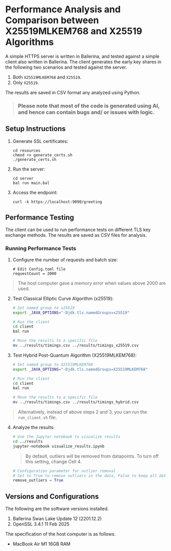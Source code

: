 # Performance Analysis and Comparison between X25519MLKEM768 and X25519 Algorithms

A simple HTTPS server is written in Ballerina, and tested against a simple client also written in Ballerina. The client generates the early key shares in the following two scenarios and tested against the server.

1. Both `X25519MLKEM768` and `X25519`.
2. Only `X25519`.

The results are saved in CSV format any analyzed using Python.

> ### Please note that most of the code is generated using AI, and hence can contain bugs and/ or issues with logic.

## Setup Instructions

1. Generate SSL certificates:
   ```
   cd resources
   chmod +x generate_certs.sh
   ./generate_certs.sh
   ```

2. Run the server:
   ```
   cd server
   bal run main.bal
   ```

3. Access the endpoint:
   ```
   curl -k https://localhost:9090/greeting
   ```

## Performance Testing

The client can be used to run performance tests on different TLS key exchange methods. The results are saved as CSV files for analysis.

### Running Performance Tests

1. Configure the number of requests and batch size:
   ```
   # Edit Config.toml file
   requestCount = 2000
   ```
> The host computer gave a memory error when values above 2000 are used.

2. Test Classical Elliptic Curve Algorithm (x25519):
   ```bash
   # Set named group to x25519
   export _JAVA_OPTIONS="-Djdk.tls.namedGroups=x25519"
   
   # Run the client
   cd client
   bal run
   
   # Move the results to a specific file
   mv ../results/timings.csv ../results/timings_x25519.csv
   ```

3. Test Hybrid Post-Quantum Algorithm (X25519MLKEM768):
   ```bash
   # Set named group to X25519MLKEM768
   export _JAVA_OPTIONS="-Djdk.tls.namedGroups=X25519MLKEM768"
   
   # Run the client
   cd client
   bal run
   
   # Move the results to a specific file
   mv ../results/timings.csv ../results/timings_hybrid.csv
   ```

> Alternatively, instead of above steps 2 and 3, you can run the `run_client.sh` file.

4. Analyze the results:
   ```bash
   # Use the Jupyter notebook to visualize results
   cd ../results
   jupyter-notebook visualize_results.ipynb
   ```

   > By default, outliers will be removed from datapoints. To turn off this setting, change Cell 4.

   ```python
   # Configuration parameter for outlier removal
   # Set to True to remove outliers in the data, False to keep all data points
   remove_outliers = True
   ```

## Versions and Configurations

The following are the software versions installed.

1. Ballerina Swan Lake Update 12 (2201.12.2)
2. OpenSSL 3.4.1 11 Feb 2025

The specification of the host computer is as follows.

- MacBook Air M1 16GB RAM
